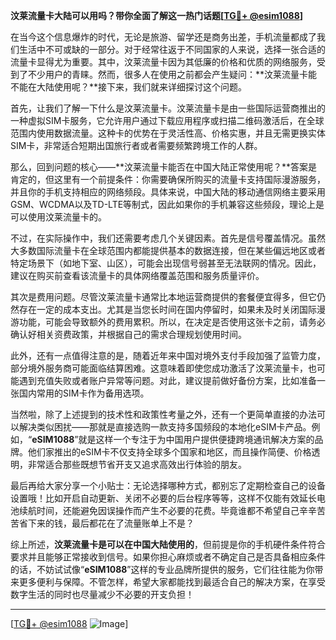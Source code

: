 **汶莱流量卡大陆可以用吗？带你全面了解这一热门话题[[TG💪+ @esim1088](https://t.me/s/esim1088)]**

在当今这个信息爆炸的时代，无论是旅游、留学还是商务出差，手机流量都成了我们生活中不可或缺的一部分。对于经常往返于不同国家的人来说，选择一张合适的流量卡显得尤为重要。其中，汶莱流量卡因为其低廉的价格和优质的网络服务，受到了不少用户的青睐。然而，很多人在使用之前都会产生疑问：**汶莱流量卡能不能在大陆使用呢？**接下来，我们就来详细探讨这个问题。

首先，让我们了解一下什么是汶莱流量卡。汶莱流量卡是由一些国际运营商推出的一种虚拟SIM卡服务，它允许用户通过下载应用程序或扫描二维码激活后，在全球范围内使用数据流量。这种卡的优势在于灵活性高、价格实惠，并且无需更换实体SIM卡，非常适合短期出国旅行者或者需要频繁跨境工作的人群。

那么，回到问题的核心——**汶莱流量卡能否在中国大陆正常使用呢？**答案是肯定的，但这里有一个前提条件：你需要确保所购买的流量卡支持国际漫游服务，并且你的手机支持相应的网络频段。具体来说，中国大陆的移动通信网络主要采用GSM、WCDMA以及TD-LTE等制式，因此如果你的手机兼容这些频段，理论上是可以使用汶莱流量卡的。

不过，在实际操作中，我们还需要考虑几个关键因素。首先是信号覆盖情况。虽然大多数国际流量卡在全球范围内都能提供基本的数据连接，但在某些偏远地区或者特定场景下（如地下室、山区），可能会出现信号弱甚至无法联网的情况。因此，建议在购买前查看该流量卡的具体网络覆盖范围和服务质量评价。

其次是费用问题。尽管汶莱流量卡通常比本地运营商提供的套餐便宜得多，但它仍然存在一定的成本支出。尤其是当您长时间在国内停留时，如果未及时关闭国际漫游功能，可能会导致额外的费用累积。所以，在决定是否使用这张卡之前，请务必确认好相关资费政策，并根据自己的需求合理规划使用时间。

此外，还有一点值得注意的是，随着近年来中国对境外支付手段加强了监管力度，部分境外服务商可能面临结算困难。这意味着即使您成功激活了汶莱流量卡，也可能遇到充值失败或者账户异常等问题。对此，建议提前做好备份方案，比如准备一张国内常用的SIM卡作为备用选项。

当然啦，除了上述提到的技术性和政策性考量之外，还有一个更简单直接的办法可以解决类似困扰——那就是直接选购一款支持多国频段的本地化eSIM卡产品。例如，“**eSIM1088**”就是这样一个专注于为中国用户提供便捷跨境通讯解决方案的品牌。他们家推出的eSIM卡不仅支持全球多个国家和地区，而且操作简便、价格透明，非常适合那些既想节省开支又追求高效出行体验的朋友。

最后再给大家分享一个小贴士：无论选择哪种方式，都别忘了定期检查自己的设备设置哦！比如开启自动更新、关闭不必要的后台程序等等，这样不仅能有效延长电池续航时间，还能避免因误操作而产生不必要的花费。毕竟谁都不希望自己辛辛苦苦省下来的钱，最后都花在了流量账单上不是？

综上所述，**汶莱流量卡是可以在中国大陆使用的**，但前提是你的手机硬件条件符合要求并且能够正常接收到信号。如果你担心麻烦或者不确定自己是否具备相应条件的话，不妨试试像“**eSIM1088**”这样的专业品牌所提供的服务，它们往往能为你带来更多便利与保障。不管怎样，希望大家都能找到最适合自己的解决方案，在享受数字生活的同时也尽量减少不必要的开支负担！

---

[[TG💪+ @esim1088](https://t.me/s/esim1088) ![Image](https://i.postimg.cc/4NQfJmqS/Snipaste-2025-05-13-00-14-12.png)]